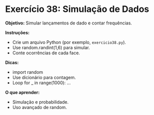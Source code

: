 # Exercício 38: Simulação de Dados

**Objetivo:** Simular lançamentos de dado e contar frequências.

**Instruções:**
- Crie um arquivo Python (por exemplo, `exercicio38.py`).
- Use random.randint(1,6) para simular.
- Conte ocorrências de cada face.

**Dicas:**
- import random
- Use dicionário para contagem.
- Loop for _ in range(1000): ...

**O que aprender:**
- Simulação e probabilidade.
- Uso avançado de random.